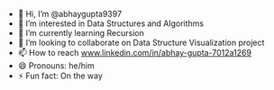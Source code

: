 - 👋 Hi, I’m @abhaygupta9397
- 👀 I’m interested in Data Structures and Algorithms
- 🌱 I’m currently learning Recursion
- 💞️ I’m looking to collaborate on Data Structure Visualization project
- 📫 How to reach www.linkedin.com/in/abhay-gupta-7012a1269
- 😄 Pronouns: he/him
- ⚡ Fun fact: On the way

<!---
abhaygupta9397/abhaygupta9397 is a ✨ special ✨ repository because its `README.md` (this file) appears on your GitHub profile.
You can click the Preview link to take a look at your changes.
--->
